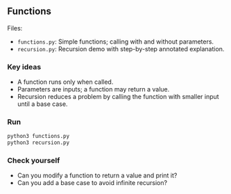 ## Functions

Files:
- `functions.py`: Simple functions; calling with and without parameters.
- `recursion.py`: Recursion demo with step-by-step annotated explanation.

### Key ideas
- A function runs only when called.
- Parameters are inputs; a function may return a value.
- Recursion reduces a problem by calling the function with smaller input until a base case.

### Run
```bash
python3 functions.py
python3 recursion.py
```

### Check yourself
- Can you modify a function to return a value and print it?
- Can you add a base case to avoid infinite recursion? 
